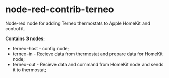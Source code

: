 # node-red-contrib-terneo
Node-red node for adding Terneo thermostats to Apple HomeKit and control it.

**Contains 3 nodes:**
- terneo-host - config node;
- terneo-in - Recieve data from thermostat and prepare data for HomeKit node;
- terneo-out - Recieve data and command from HomeKit node and sends it to thermostat;